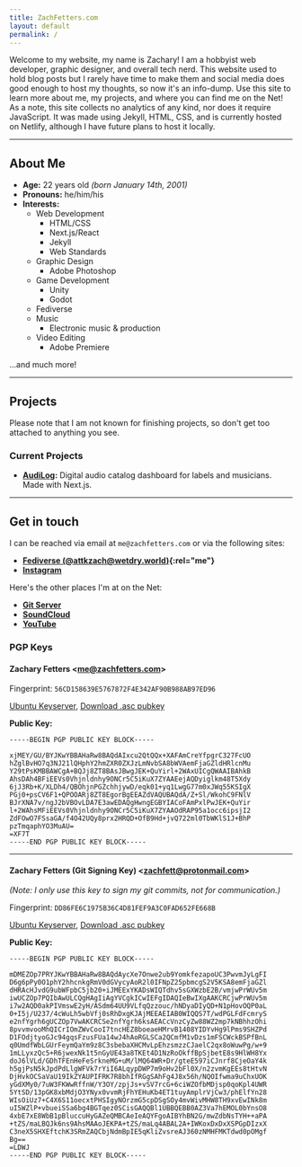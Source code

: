 ```yaml
---
title: ZachFetters.com
layout: default
permalink: /
---
```

Welcome to my website, my name is Zachary! I am a hobbyist web developer, graphic designer, and overall tech nerd. This website used to hold blog posts but I rarely have time to make them and social media does good enough to host my thoughts, so now it's an info-dump. Use this site to learn more about me, my projects, and where you can find me on the Net! As a note, this site collects no analytics of any kind, nor does it require JavaScript. It was made using Jekyll, HTML, CSS, and is currently hosted on Netlify, although I have future plans to host it locally.

***

## About Me
- **Age:** 22 years old _(born January 14th, 2001)_
- **Pronouns:** he/him/his
- **Interests:**
    - Web Development
        - HTML/CSS
        - Next.js/React
        - Jekyll
        - Web Standards
    - Graphic Design
        - Adobe Photoshop
    - Game Development
        - Unity
        - Godot
    - Fediverse
    - Music
        - Electronic music & production
    - Video Editing
        - Adobe Premiere

...and much more!

***

## Projects
Please note that I am not known for finishing projects, so don't get too attached to anything you see.

### Current Projects
- **[AudiLog](https://git.zachfetters.com/zach/AudiLog):** Digital audio catalog dashboard for labels and musicians. Made with Next.js.

***

## Get in touch
I can be reached via email at `me@zachfetters.com` or via the following sites:

- **[Fediverse (@attkzach@wetdry.world)](https://wetdry.world/@attkzach){:rel="me"}**
- **[Instagram](https://www.instagram.com/zachfetters/)**

Here's the other places I'm at on the Net:

- **[Git Server](https://git.zachfetters.com)**
- **[SoundCloud](https://soundcloud.com/DESCENTRATE)**
- **[YouTube](https://youtube.com/@attkzach)**

### PGP Keys

#### Zachary Fetters \<me@zachfetters.com\>
Fingerprint: `56CD158639E5767872F4E342AF90B988AB97ED96`

[Ubuntu Keyserver](https://keyserver.ubuntu.com/pks/lookup?search=56CD158639E5767872F4E342AF90B988AB97ED96&fingerprint=on&op=index), [Download .asc pubkey](/assets/files/me@zachfetters.com_Zachary_Fetters.asc)

**Public Key:**
```plaintext
-----BEGIN PGP PUBLIC KEY BLOCK-----

xjMEY/GU/BYJKwYBBAHaRw8BAQdAIxcu2QtQQx+XAFAmCreYfpgrC327FcUO
hZglBvHO7q3NJ21lQHphY2hmZXR0ZXJzLmNvbSA8bWVAemFjaGZldHRlcnMu
Y29tPsKMBBAWCgA+BQJj8ZT8BAsJBwgJEK+QuYirl+2WAxUICgQWAAIBAhkB
AhsDAh4BFiEEVs0Vhjnldnhy9ONCr5C5iKuX7ZYAAEejAQDyiglkm48T5Xdy
6jJ3Rb+K/XLDh4/QBOhjnPGZchhjywD/eqk01+yq1LwgG77m0xJWq55KSIgX
PGj0+psCV6F1+QPOOARj8ZT8EgorBgEEAZdVAQUBAQdA/Z+Sl/WkohC9FNlV
BJrXNA7v/ngJ2bVBOvLDA7E3awEDAQgHwngEGBYIACoFAmPxlPwJEK+QuYir
l+2WAhsMFiEEVs0Vhjnldnhy9ONCr5C5iKuX7ZYAAOdRAP95a1occ6ipsjI2
ZdFOwO7FSsaGA/f4O42UQy8prx2HRQD+OfB9Hd+jvQ722ml0TbWKlS1J+BhP
pzTmqaphYO3MuAU=
=XF7T
-----END PGP PUBLIC KEY BLOCK-----
```

***

#### Zachary Fetters (Git Signing Key) \<zachfett@protonmail.com\>
_(Note: I only use this key to sign my git commits, not for communication.)_

Fingerprint: `DD86FE6C1975B36C4D81FEF9A3C0FAD652FE668B`

[Ubuntu Keyserver](https://keyserver.ubuntu.com/pks/lookup?search=DD86FE6C1975B36C4D81FEF9A3C0FAD652FE668B&fingerprint=on&op=index), [Download .asc pubkey](/assets/files/zachfett@protonmail.com_Git_Signing_Key.asc)

**Public Key:**
```plaintext
-----BEGIN PGP PUBLIC KEY BLOCK-----

mDMEZOp7PRYJKwYBBAHaRw8BAQdAycXe7Onwe2ub9YomkfezapoUC3PwvmJyLgFI
D6g6pPy0O1phY2hhcnkgRmV0dGVycyAoR2l0IFNpZ25pbmcgS2V5KSA8emFjaGZl
dHRAcHJvdG9ubWFpbC5jb20+iJMEExYKADsWIQTdhv5sGXWzbE2B/vmjwPrWUv5m
iwUCZOp7PQIbAwULCQgHAgIiAgYVCgkICwIEFgIDAQIeBwIXgAAKCRCjwPrWUv5m
i7w2AQD0akPIVmswE2yH/ASdm64UU9VLfqQzzouc/hNDyaDIyQD+N1pHovOQP0aL
0+I5j/U237/4cWuLh5wbVfj0sRhDxgKJAjMEEAEIAB0WIQQS7T/wdPGLFdFcmryS
e2nfYgrh6gUCZOp7VwAKCRCSe2nfYgrh6ksAEACcVnzCyZw88WZ2mp7kNBhhzOhi
8pvvmvooMhQICrIOmZWvCooI7tncHEZ8boeaeHMrvB1408YIDYvHg9lPms9SHZPd
D1FOdjtyoGJc94gqsFzusFUa14wJ4hAoRGLSCa2QCmfM1vDzs1mFSCWckBSPfBnL
q0UmdfWbLGUrFeymQaYm9z8C3sbebaXHCMvLpEhzsmzzCJaelC2qx8oWuwPg/w+9
1mLLyxzQc5+R6jwexNk1t5nGyUE43a8TKEt4D1NzRoOkffBpSjbetE8s9HlWH8Yx
doJ6lVLd/GDhTFEnHeFeSrkneMG+uM/lMQ64WR+Dr/gteE597iCJnrf8CjeOaY4k
h5gjPsN5kJpdPdLlgWFVk7rYiI6ALqypDWP7m9oHv2bFl0X/n2zvmKgEEs8tHtvN
DjHvkOCSaVaU19IkZYAUPIFRK7R8bhIfRGgSAhFg4J8x56h/NQOIfwma9uChxUOK
yGdXMy0/7uW3FKWwRffnW/Y3OY/zpjJs+vSV7rcG+6ciWZOfbMDjsp0qoKpl4UWR
5YtSD/13pGK8xbMdjO3YNyx0vvmRjFhYEHuKb4ET1tuyAmplrVjCw3/phElfYn28
WIsOiUz7+C4X6S11oecxtPHSIgyNOrzmG5cpDSgSOy4mvWivMHW8TH9xvEwINk8m
uI5WZlP+vbueiSSa6bg4BGTqez0SCisGAQQBl1UBBQEBB0AZ3Va7hEMOL0bYnsO8
4xbE7xE8WbB1pBluccuHyGAZeQMBCAeIeAQYFgoAIBYhBN2G/mwZdbNsTYH++aPA
+tZS/maLBQJk6ns9AhsMAAoJEKPA+tZS/maLq4ABAL2A+IWKoxDxDxXSPGpDIzxX
C3neX5SHXEftchK3SRmZAQCbjNdmBpIE5qKliZvsreAJ360zNMHFMKTdwd0pOMgf
Bg==
=LDWJ
-----END PGP PUBLIC KEY BLOCK-----
```